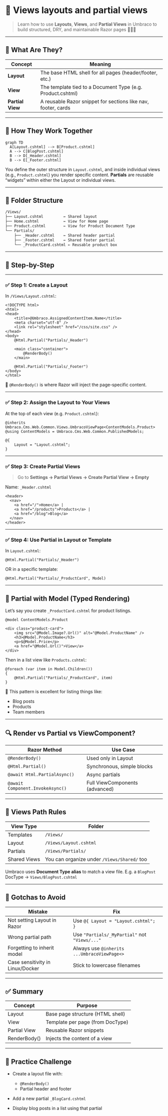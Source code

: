 # 🧱 Views layouts and partial views

> Learn how to use **Layouts**, **Views**, and **Partial Views** in Umbraco to build structured, DRY, and maintainable Razor pages 🧼📄🧠

---

## 🧠 What Are They?

| Concept          | Meaning                                                       |
| ---------------- | ------------------------------------------------------------- |
| **Layout**       | The base HTML shell for all pages (header/footer, etc.)       |
| **View**         | The template tied to a Document Type (e.g. Product.cshtml)    |
| **Partial View** | A reusable Razor snippet for sections like nav, footer, cards |

---

## 🧬 How They Work Together

```mermaid
graph TD
  A[Layout.cshtml] --> B[Product.cshtml]
  A --> C[BlogPost.cshtml]
  B --> D[_Header.cshtml]
  B --> E[_Footer.cshtml]
```

You define the outer structure in `Layout.cshtml`, and inside individual views (e.g., `Product.cshtml`) you render specific content.
**Partials** are reusable “widgets” within either the Layout or individual views.

---

## 📂 Folder Structure

```bash
/Views/
├── Layout.cshtml         ← Shared layout
├── Home.cshtml           ← View for Home page
├── Product.cshtml        ← View for Product Document Type
└── Partials/
    ├── _Header.cshtml    ← Shared header partial
    ├── _Footer.cshtml    ← Shared footer partial
    └── _ProductCard.cshtml ← Reusable product box
```

---

## 🧱 Step-by-Step

---

### ✅ Step 1: Create a Layout

In `/Views/Layout.cshtml`:

```cshtml
<!DOCTYPE html>
<html>
<head>
    <title>@Umbraco.AssignedContentItem.Name</title>
    <meta charset="utf-8" />
    <link rel="stylesheet" href="/css/site.css" />
</head>
<body>
    @Html.Partial("Partials/_Header")

    <main class="container">
        @RenderBody()
    </main>

    @Html.Partial("Partials/_Footer")
</body>
</html>
```

🧠 `@RenderBody()` is where Razor will inject the page-specific content.

---

### ✅ Step 2: Assign the Layout to Your Views

At the top of each view (e.g. `Product.cshtml`):

```cshtml
@inherits Umbraco.Cms.Web.Common.Views.UmbracoViewPage<ContentModels.Product>
@using ContentModels = Umbraco.Cms.Web.Common.PublishedModels;

@{
    Layout = "Layout.cshtml";
}
```

---

### ✅ Step 3: Create Partial Views

> Go to **Settings → Partial Views → Create Partial View → Empty**

Name: `_Header.cshtml`

```cshtml
<header>
  <nav>
    <a href="/">Home</a> |
    <a href="/products">Products</a> |
    <a href="/blog">Blog</a>
  </nav>
</header>
```

---

### ✅ Step 4: Use Partial in Layout or Template

In `Layout.cshtml`:

```cshtml
@Html.Partial("Partials/_Header")
```

OR in a specific template:

```cshtml
@Html.Partial("Partials/_ProductCard", Model)
```

---

## 🧠 Partial with Model (Typed Rendering)

Let’s say you create `_ProductCard.cshtml` for product listings.

```cshtml
@model ContentModels.Product

<div class="product-card">
    <img src="@Model.Image?.Url()" alt="@Model.ProductName" />
    <h3>@Model.ProductName</h3>
    <p>$@Model.Price</p>
    <a href="@Model.Url()">View</a>
</div>
```

Then in a list view like `Products.cshtml`:

```cshtml
@foreach (var item in Model.Children())
{
    @Html.Partial("Partials/_ProductCard", item)
}
```

🎯 This pattern is excellent for listing things like:

- Blog posts
- Products
- Team members

---

## 🔍 Render vs Partial vs ViewComponent?

| Razor Method                     | Use Case                       |
| -------------------------------- | ------------------------------ |
| `@RenderBody()`                  | Used only in Layout            |
| `@Html.Partial()`                | Synchronous, simple blocks     |
| `@await Html.PartialAsync()`     | Async partials                 |
| `@await Component.InvokeAsync()` | Full ViewComponents (advanced) |

---

## 📁 Views Path Rules

| View Type    | Folder                                      |
| ------------ | ------------------------------------------- |
| Templates    | `/Views/`                                   |
| Layout       | `/Views/Layout.cshtml`                      |
| Partials     | `/Views/Partials/`                          |
| Shared Views | You can organize under `/Views/Shared/` too |

Umbraco uses **Document Type alias** to match a view file.
E.g. a `BlogPost` DocType → `Views/BlogPost.cshtml`

---

## 🧠 Gotchas to Avoid

| Mistake                          | Fix                                           |
| -------------------------------- | --------------------------------------------- |
| Not setting Layout in Razor      | Use `@{ Layout = "Layout.cshtml"; }`          |
| Wrong partial path               | Use `"Partials/_MyPartial"` not `"Views/..."` |
| Forgetting to inherit model      | Always use `@inherits ...UmbracoViewPage<>`   |
| Case sensitivity in Linux/Docker | Stick to lowercase filenames                  |

---

## ✅ Summary

| Concept      | Purpose                          |
| ------------ | -------------------------------- |
| Layout       | Base page structure (HTML shell) |
| View         | Template per page (from DocType) |
| Partial View | Reusable Razor snippets          |
| RenderBody() | Injects the content of a view    |

---

## 🚀 Practice Challenge

- Create a layout file with:

  - `@RenderBody()`
  - Partial header and footer

- Add a new partial `_BlogCard.cshtml`
- Display blog posts in a list using that partial
